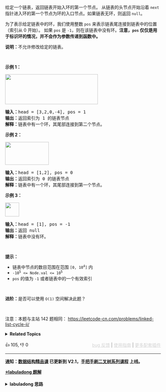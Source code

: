 <p>给定一个链表，返回链表开始入环的第一个节点。 从链表的头节点开始沿着 <code>next</code> 指针进入环的第一个节点为环的入口节点。如果链表无环，则返回&nbsp;<code>null</code>。</p>

<p>为了表示给定链表中的环，我们使用整数 <code>pos</code> 来表示链表尾连接到链表中的位置（索引从 0 开始）。 如果 <code>pos</code> 是 <code>-1</code>，则在该链表中没有环。<strong>注意，<code>pos</code> 仅仅是用于标识环的情况，并不会作为参数传递到函数中。</strong></p>

<p><strong>说明：</strong>不允许修改给定的链表。</p>

<ul> 
</ul>

<p>&nbsp;</p>

<p><strong>示例 1：</strong></p>

<p><img alt="" src="https://assets.leetcode-cn.com/aliyun-lc-upload/uploads/2018/12/07/circularlinkedlist.png" style="height: 97px; width: 300px;" /></p>

<pre>
<strong>输入：</strong>head = [3,2,0,-4], pos = 1
<strong>输出：</strong>返回索引为 1 的链表节点
<strong>解释：</strong>链表中有一个环，其尾部连接到第二个节点。
</pre>

<p><strong>示例&nbsp;2：</strong></p>

<p><img alt="" src="https://assets.leetcode-cn.com/aliyun-lc-upload/uploads/2018/12/07/circularlinkedlist_test2.png" style="height: 74px; width: 141px;" /></p>

<pre>
<strong>输入：</strong>head = [1,2], pos = 0
<strong>输出：</strong>返回索引为 0 的链表节点
<strong>解释：</strong>链表中有一个环，其尾部连接到第一个节点。
</pre>

<p><strong>示例 3：</strong></p>

<p><img alt="" src="https://assets.leetcode-cn.com/aliyun-lc-upload/uploads/2018/12/07/circularlinkedlist_test3.png" style="height: 45px; width: 45px;" /></p>

<pre>
<strong>输入：</strong>head = [1], pos = -1
<strong>输出：</strong>返回 null
<strong>解释：</strong>链表中没有环。
</pre>

<p>&nbsp;</p>

<p><strong>提示：</strong></p>

<ul> 
 <li>链表中节点的数目范围在范围 <code>[0, 10<sup>4</sup>]</code> 内</li> 
 <li><code>-10<sup>5</sup> &lt;= Node.val &lt;= 10<sup>5</sup></code></li> 
 <li><code>pos</code> 的值为 <code>-1</code> 或者链表中的一个有效索引</li> 
</ul>

<p>&nbsp;</p>

<p><strong>进阶：</strong>是否可以使用 <code>O(1)</code> 空间解决此题？</p>

<p>&nbsp;</p>

<p>
 <meta charset="UTF-8" />注意：本题与主站 142&nbsp;题相同：&nbsp;<a href="https://leetcode-cn.com/problems/linked-list-cycle-ii/">https://leetcode-cn.com/problems/linked-list-cycle-ii/</a></p>

<details><summary><strong>Related Topics</strong></summary>哈希表 | 链表 | 双指针</details><br>

<div>👍 105, 👎 0<span style='float: right;'><span style='color: gray;'><a href='https://github.com/labuladong/fucking-algorithm/discussions/939' target='_blank' style='color: lightgray;text-decoration: underline;'>bug 反馈</a> | <a href='https://labuladong.gitee.io/article/fname.html?fname=jb插件简介' target='_blank' style='color: lightgray;text-decoration: underline;'>使用指南</a> | <a href='https://labuladong.github.io/algo/images/others/%E5%85%A8%E5%AE%B6%E6%A1%B6.jpg' target='_blank' style='color: lightgray;text-decoration: underline;'>更多配套插件</a></span></span></div>

<div id="labuladong"><hr>

**通知：[数据结构精品课](https://aep.h5.xeknow.com/s/1XJHEO) 已更新到 V2.1，[手把手刷二叉树系列课程](https://aep.xet.tech/s/3YGcq3) 上线。**



<p><strong><a href="https://labuladong.github.io/article/slug.html?slug=c32eOV" target="_blank">⭐️labuladong 题解</a></strong></p>
<details><summary><strong>labuladong 思路</strong></summary>

## 基本思路

这道题和 [142. 环形链表 II](/problems/linked-list-cycle-ii) 相同。

> 本文有视频版：[链表双指针技巧全面汇总](https://www.bilibili.com/video/BV1q94y1X7vy)

基于 [141. 环形链表](/problems/linked-list-cycle) 的解法，直观地来说就是当快慢指针相遇时，让其中任一个指针指向头节点，然后让它俩以相同速度前进，再次相遇时所在的节点位置就是环开始的位置。

原理也简单说下吧，我们假设快慢指针相遇时，慢指针 `slow` 走了 `k` 步，那么快指针 `fast` 一定走了 `2k` 步：

![](https://labuladong.github.io/pictures/双指针/3.jpeg)

`fast` 一定比 `slow` 多走了 `k` 步，这多走的 `k` 步其实就是 `fast` 指针在环里转圈圈，所以 `k` 的值就是环长度的「整数倍」。

假设相遇点距环的起点的距离为 `m`，那么结合上图的 `slow` 指针，环的起点距头结点 `head` 的距离为 `k - m`，也就是说如果从 `head` 前进 `k - m` 步就能到达环起点。

巧的是，如果从相遇点继续前进 `k - m` 步，也恰好到达环起点：

![](https://labuladong.github.io/pictures/双指针/2.jpeg)

所以，只要我们把快慢指针中的任一个重新指向 `head`，然后两个指针同速前进，`k - m` 步后一定会相遇，相遇之处就是环的起点了。

**详细题解：[双指针技巧秒杀七道链表题目](https://labuladong.github.io/article/fname.html?fname=链表技巧)**

**标签：[数据结构](https://mp.weixin.qq.com/mp/appmsgalbum?__biz=MzAxODQxMDM0Mw==&action=getalbum&album_id=1318892385270808576)，[链表](https://mp.weixin.qq.com/mp/appmsgalbum?__biz=MzAxODQxMDM0Mw==&action=getalbum&album_id=2120596033251475465)，[链表双指针](https://mp.weixin.qq.com/mp/appmsgalbum?__biz=MzAxODQxMDM0Mw==&action=getalbum&album_id=2120596033251475465)**

## 解法代码

提示：🟢 标记的是我写的解法代码，🤖 标记的是 chatGPT 翻译的多语言解法代码。如有错误，可以 [点这里](https://github.com/labuladong/fucking-algorithm/issues/1113) 反馈和修正。

<div class="tab-panel"><div class="tab-nav">
<button data-tab-item="cpp" class="tab-nav-button btn " data-tab-group="default" onclick="switchTab(this)">cpp🤖</button>

<button data-tab-item="python" class="tab-nav-button btn " data-tab-group="default" onclick="switchTab(this)">python🤖</button>

<button data-tab-item="java" class="tab-nav-button btn active" data-tab-group="default" onclick="switchTab(this)">java🟢</button>

<button data-tab-item="go" class="tab-nav-button btn " data-tab-group="default" onclick="switchTab(this)">go🤖</button>

<button data-tab-item="javascript" class="tab-nav-button btn " data-tab-group="default" onclick="switchTab(this)">javascript🤖</button>
</div><div class="tab-content">
<div data-tab-item="cpp" class="tab-item " data-tab-group="default"><div class="highlight">

```cpp
// 注意：cpp 代码由 chatGPT🤖 根据我的 java 代码翻译，旨在帮助不同背景的读者理解算法逻辑。
// 本代码已经通过力扣的测试用例，应该可直接成功提交。

class Solution {
public:
    ListNode *detectCycle(ListNode *head) {
        ListNode *fast, *slow;
        fast = slow = head;
        while (fast != nullptr && fast->next != nullptr) {
            fast = fast->next->next;
            slow = slow->next;
            if (fast == slow) break;/**<extend down -200>![](https://labuladong.github.io/pictures/双指针/3.jpeg) */
        }
        // 上面的代码类似 hasCycle 函数
        if (fast == nullptr || fast->next == nullptr) {
            // fast 遇到空指针说明没有环
            return nullptr;
        }

        // 重新指向头结点
        slow = head;/**<extend up -100>![](https://labuladong.github.io/pictures/双指针/2.jpeg) */
        // 快慢指针同步前进，相交点就是环起点
        while (slow != fast) {
            fast = fast->next;
            slow = slow->next;
        }
        return slow;
    }
};
```

</div></div>

<div data-tab-item="python" class="tab-item " data-tab-group="default"><div class="highlight">

```python
# 注意：python 代码由 chatGPT🤖 根据我的 java 代码翻译，旨在帮助不同背景的读者理解算法逻辑。
# 本代码已经通过力扣的测试用例，应该可直接成功提交。

class Solution:
    def detectCycle(self, head: ListNode) -> ListNode:
        fast, slow = head, head
        while fast and fast.next:
            fast = fast.next.next
            slow = slow.next
            if fast == slow:
                break # <extend down -200>![](https://labuladong.github.io/pictures/双指针/3.jpeg) #
        # 上面的代码类似 hasCycle 函数
        if not fast or not fast.next:
            # fast 遇到空指针说明没有环
            return None

        # 重新指向头结点
        slow = head # <extend up -100>![](https://labuladong.github.io/pictures/双指针/2.jpeg) #
        # 快慢指针同步前进，相交点就是环起点
        while slow != fast:
            slow = slow.next
            fast = fast.next
        return slow
```

</div></div>

<div data-tab-item="java" class="tab-item active" data-tab-group="default"><div class="highlight">

```java
public class Solution {
    public ListNode detectCycle(ListNode head) {
        ListNode fast, slow;
        fast = slow = head;
        while (fast != null && fast.next != null) {
            fast = fast.next.next;
            slow = slow.next;
            if (fast == slow) break;/**<extend down -200>![](https://labuladong.github.io/pictures/双指针/3.jpeg) */
        }
        // 上面的代码类似 hasCycle 函数
        if (fast == null || fast.next == null) {
            // fast 遇到空指针说明没有环
            return null;
        }

        // 重新指向头结点
        slow = head;/**<extend up -100>![](https://labuladong.github.io/pictures/双指针/2.jpeg) */
        // 快慢指针同步前进，相交点就是环起点
        while (slow != fast) {
            fast = fast.next;
            slow = slow.next;
        }
        return slow;
    }
}
```

</div></div>

<div data-tab-item="go" class="tab-item " data-tab-group="default"><div class="highlight">

```go
// 注意：go 代码由 chatGPT🤖 根据我的 java 代码翻译，旨在帮助不同背景的读者理解算法逻辑。
// 本代码已经通过力扣的测试用例，应该可直接成功提交。

func detectCycle(head *ListNode) *ListNode {
    fast, slow := head, head
    for fast != nil && fast.Next != nil {
        fast = fast.Next.Next
        slow = slow.Next
        if fast == slow {
            break/**<extend down -200>![](https://labuladong.github.io/pictures/双指针/3.jpeg) */
        }
    }
    // 上面的代码类似 hasCycle 函数
    if fast == nil || fast.Next == nil {
        // fast 遇到空指针说明没有环
        return nil
    }

    // 重新指向头结点
    slow = head/**<extend up -100>![](https://labuladong.github.io/pictures/双指针/2.jpeg) */
    // 快慢指针同步前进，相交点就是环起点
    for slow != fast {
        fast = fast.Next
        slow = slow.Next
    }
    return slow
}
```

</div></div>

<div data-tab-item="javascript" class="tab-item " data-tab-group="default"><div class="highlight">

```javascript
// 注意：javascript 代码由 chatGPT🤖 根据我的 java 代码翻译，旨在帮助不同背景的读者理解算法逻辑。
// 本代码已经通过力扣的测试用例，应该可直接成功提交。

var detectCycle = function(head) {
    let fast, slow;
    fast = slow = head;
    while (fast !== null && fast.next !== null) {
        fast = fast.next.next;
        slow = slow.next;
        if (fast === slow) break;/**<extend down -200>![](https://labuladong.github.io/pictures/双指针/3.jpeg) */
    }
    // 上面的代码类似 hasCycle 函数
    if (fast === null || fast.next === null) {
        // fast 遇到空指针说明没有环
        return null;
    }

    // 重新指向头结点
    slow = head;/**<extend up -100>![](https://labuladong.github.io/pictures/双指针/2.jpeg) */
    // 快慢指针同步前进，相交点就是环起点
    while (slow !== fast) {
        fast = fast.next;
        slow = slow.next;
    }
    return slow;
};
```

</div></div>
</div></div>

**类似题目**：
  - [141. 环形链表 🟢](/problems/linked-list-cycle)
  - [160. 相交链表 🟢](/problems/intersection-of-two-linked-lists)
  - [19. 删除链表的倒数第 N 个结点 🟠](/problems/remove-nth-node-from-end-of-list)
  - [21. 合并两个有序链表 🟢](/problems/merge-two-sorted-lists)
  - [23. 合并K个升序链表 🔴](/problems/merge-k-sorted-lists)
  - [86. 分隔链表 🟠](/problems/partition-list)
  - [876. 链表的中间结点 🟢](/problems/middle-of-the-linked-list)
  - [剑指 Offer 22. 链表中倒数第k个节点 🟢](/problems/lian-biao-zhong-dao-shu-di-kge-jie-dian-lcof)
  - [剑指 Offer 25. 合并两个排序的链表 🟢](/problems/he-bing-liang-ge-pai-xu-de-lian-biao-lcof)
  - [剑指 Offer 52. 两个链表的第一个公共节点 🟢](/problems/liang-ge-lian-biao-de-di-yi-ge-gong-gong-jie-dian-lcof)
  - [剑指 Offer II 021. 删除链表的倒数第 n 个结点 🟠](/problems/SLwz0R)
  - [剑指 Offer II 022. 链表中环的入口节点 🟠](/problems/c32eOV)
  - [剑指 Offer II 023. 两个链表的第一个重合节点 🟢](/problems/3u1WK4)
  - [剑指 Offer II 078. 合并排序链表 🔴](/problems/vvXgSW)

</details>
</div>



